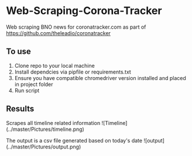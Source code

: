 # Web-Scraping-Corona-Tracker
Web scraping BNO news for coronatracker.com as part of https://github.com/theleadio/coronatracker

## To use
1. Clone repo to your local machine
2. Install dependcies via pipfile or requirements.txt
3. Ensure you have compatible chromedriver version installed and placed in project folder
4. Run script

## Results
Scrapes all timeline related information
![Timeline] (../master/Pictures/timeline.png)

The output is a csv file generated based on today's date
![output] (../master/Pictures/output.png)
